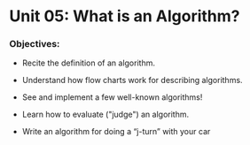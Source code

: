 # Unit 05: What is an Algorithm?

### Objectives:
- Recite the definition of an algorithm.

- Understand how flow charts work for describing algorithms.

- See and implement a few well-known algorithms!

- Learn how to evaluate ("judge") an algorithm.

- Write an algorithm for doing a “j-turn” with your car